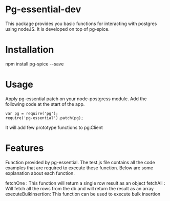 # Pg-essential-dev

This package provides you basic functions for interacting with postgres using nodeJS.
It is developed on top of pg-spice. 

# Installation

npm install pg-spice --save


# Usage
Apply pg-essential patch on your node-postgress module. Add the following code at the start of the app.

```
var pg = require('pg');
require('pg-essential').patch(pg);
```

It will add few prototype functions to pg.Client

# Features

Function provided by pg-essential. The test.js file contains all the code examples that are required to execute these function. Below are some explanation about each function.

fetchOne : This function will return a single row result as an object
fetchAll : Will fetch all the rows from the db and will return the result as an array
executeBulkInsertion: This function can be used to execute bulk insertion

